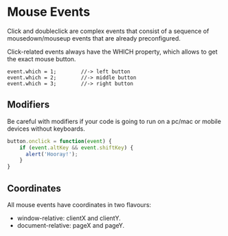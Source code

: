 # Mouse Events
Click and doubleclick are complex events that consist of a sequence of mousedown/mouseup events that are already preconfigured.

Click-related events always have the WHICH property, which allows to get the exact mouse button.
```
event.which = 1;		//-> left button
event.which = 2;		//-> middle button
event.which = 3;		//-> right button
```
## Modifiers
Be careful with modifiers if your code is going to run on a pc/mac or mobile devices without keyboards.
```javascript
button.onclick = function(event) {
    if (event.altKey && event.shiftKey) {
      alert('Hooray!');
    }
}
```
## Coordinates
All mouse events have coordinates in two flavours:
- window-relative: clientX and clientY.
- document-relative: pageX and pageY.